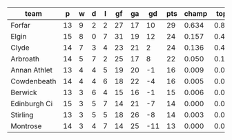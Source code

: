 |     team     | p  | w | d | l | gf | ga | gd  | pts | champ | top2  | top3  | top4  |  5-7  | bot4  | bot3  | bot2  |
|--------------|----|---|---|---|----|----|-----|-----|-------|-------|-------|-------|-------|-------|-------|-------|
| Forfar       | 13 | 9 | 2 | 2 | 27 | 17 |  10 |  29 | 0.634 | 0.843 | 0.933 | 0.972 | 0.028 | 0.003 | 0.000 | 0.000|
| Elgin        | 15 | 8 | 0 | 7 | 31 | 19 |  12 |  24 | 0.157 | 0.443 | 0.681 | 0.828 | 0.157 | 0.037 | 0.015 | 0.004|
| Clyde        | 14 | 7 | 3 | 4 | 23 | 21 |   2 |  24 | 0.136 | 0.406 | 0.647 | 0.801 | 0.179 | 0.047 | 0.020 | 0.005|
| Arbroath     | 14 | 5 | 7 | 2 | 25 | 17 |   8 |  22 | 0.050 | 0.179 | 0.357 | 0.568 | 0.359 | 0.150 | 0.074 | 0.029|
| Annan Athlet | 13 | 4 | 4 | 5 | 19 | 20 |  -1 |  16 | 0.009 | 0.043 | 0.111 | 0.222 | 0.483 | 0.450 | 0.295 | 0.155|
| Cowdenbeath  | 14 | 4 | 4 | 6 | 18 | 22 |  -4 |  16 | 0.005 | 0.031 | 0.091 | 0.199 | 0.475 | 0.498 | 0.327 | 0.177|
| Berwick      | 13 | 3 | 6 | 4 | 15 | 16 |  -1 |  15 | 0.006 | 0.034 | 0.097 | 0.208 | 0.483 | 0.473 | 0.309 | 0.168|
| Edinburgh Ci | 15 | 3 | 5 | 7 | 14 | 21 |  -7 |  14 | 0.000 | 0.002 | 0.011 | 0.029 | 0.234 | 0.857 | 0.737 | 0.559|
| Stirling     | 13 | 3 | 5 | 5 | 18 | 26 |  -8 |  14 | 0.003 | 0.018 | 0.066 | 0.149 | 0.419 | 0.594 | 0.433 | 0.259|
| Montrose     | 14 | 3 | 4 | 7 | 14 | 25 | -11 |  13 | 0.000 | 0.002 | 0.008 | 0.026 | 0.183 | 0.891 | 0.791 | 0.644|
